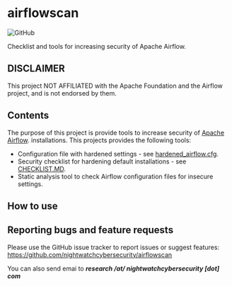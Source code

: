 # airflowscan
![GitHub](https://img.shields.io/github/license/nightwatchcybersecurity/airflowscan.svg)

Checklist and tools for increasing security of Apache Airflow.
 
## DISCLAIMER
This project NOT AFFILIATED with the Apache Foundation and the Airflow project,
and is not endorsed by them. 

## Contents
The purpose of this project is provide tools to increase security of
[Apache Airflow](https://airflow.apache.org/). 
installations. This projects provides the following tools:
   * Configuration file with hardened settings - see [hardened_airflow.cfg](data/hardened_airflow.cfg).
   * Security checklist for hardening default installations - see [CHECKLIST.MD](data/CHECKLIST.MD).
   * Static analysis tool to check Airflow configuration files for insecure settings.

## How to use




## Reporting bugs and feature requests
Please use the GitHub issue tracker to report issues or suggest features:
https://github.com/nightwatchcybersecurity/airflowscan

You can also send emai to ***research /at/ nightwatchcybersecurity [dot] com***
